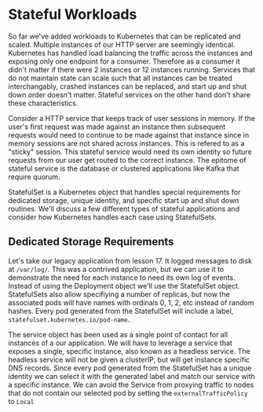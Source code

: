 # Stateful Workloads

So far we've added workloads to Kubernetes that can be replicated and scaled. Multiple instances of our HTTP server are seemingly identical. Kubernetes has handled load balancing the traffic across the instances and exposing only one endpoint for a consumer. Therefore as a consumer it didn't matter if there were 2 instances or 12 instances running. Services that do not maintain state can scale such that all instances can be treated interchangably, crashed instances can be replaced, and start up and shut down order doesn't matter. Stateful services on the other hand don't share these characteristics.

Consider a HTTP service that keeps track of user sessions in memory. If the user's first request was made against an instance then subsequent requests would need to continue to be made against that instance since in memory sessions are not shared across instances. This is refered to as a "sticky" session. This stateful service would need its own identity so future requests from our user get routed to the correct instance. The epitome of stateful service is the database or clustered applications like Kafka that require quorum.

StatefulSet is a Kubernetes object that handles special requirements for dedicated storage, unique identity, and specific start up and shut down routines. We'll discuss a few different types of stateful applications and consider how Kubernetes handles each case using StatefulSets.

## Dedicated Storage Requirements

Let's take our legacy application from lesson 17. It logged messages to disk at `/var/log/`. This was a contrived application, but we can use it to demonstrate the need for each instance to need its own log of events. Instead of using the Deployment object we'll use the StatefulSet object. StatefulSets also allow specifiying a number of replicas, but now the associated pods will have names with ordinals 0, 1, 2, etc instead of random hashes. Every pod generated from the StatefulSet will include a label, `statefulset.kubernetes.io/pod-name`.

The service object has been used as a single point of contact for all instances of a our application. We will have to leverage a service that exposes a single, specific instance, also known as a headless service. The headless service will not be given a clusterIP, but will get instance specific DNS records. Since every pod generated from the StatefulSet has a unique identity we can select it with the generated label and match our service with a specific instance. We can avoid the Service from proxying traffic to nodes that do not contain our selected pod by setting the `externalTrafficPolicy` to `Local`

